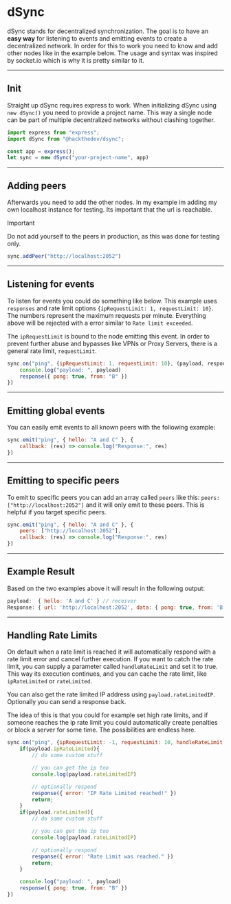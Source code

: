 # dSync

dSync stands for decentralized synchronization. The goal is to have an **easy way** for listening to events and emitting events to create a decentralized network. In order for this to work you need to know and add other nodes like in the example below. The usage and syntax was inspired by socket.io which is why it is pretty similar to it.

------

## Init

Straight up dSync requires express to work. When initializing dSync using `new dSync()` you need to provide a project name. This way a single node can be part of multiple decentralized networks without clashing together.

```js
import express from "express";
import dSync from "@hackthedev/dsync";

const app = express();
let sync = new dSync("your-project-name", app)
```

------

## Adding peers

Afterwards you need to add the other nodes. In my example im adding my own localhost instance for testing. Its important that the url is reachable.

> [!IMPORTANT]
>
> Do not add yourself to the peers in production, as this was done for testing only.

```js
sync.addPeer("http://localhost:2052")
```

------

## Listening for events

To listen for events you could do something like below. This example uses `responses` and rate limit options `{ipRequestLimit: 1, requestLimit: 10}`. The numbers represent the maximum requests per minute. Everything above will be rejected with a error similar to `Rate limit exceeded`.

The `ipRequestLimit` is bound to the node emitting this event. In order to prevent further abuse and bypasses like VPNs or Proxy Servers, there is a general rate limit, `requestLimit`.

```js
sync.on("ping", {ipRequestLimit: 1, requestLimit: 10}, (payload, response) => {
    console.log("payload: ", payload)
    response({ pong: true, from: "B" })
})
```

------

## Emitting global events

You can easily emit events to all known peers with the following example:

```js
sync.emit("ping", { hello: "A and C" }, {
    callback: (res) => console.log("Response:", res)
})
```

------

## Emitting to specific peers

To emit to specific peers you can add an array called `peers` like this: `peers: ["http://localhost:2052"]` and it will only emit to these peers. This is helpful if you target specific peers.

```js
sync.emit("ping", { hello: "A and C" }, {
    peers: ["http://localhost:2052"],
    callback: (res) => console.log("Response:", res)
})
```

------

## Example Result

Based on the two examples above it will result in the following output:

```js
payload:  { hello: 'A and C' } // receiver
Response: { url: 'http://localhost:2052', data: { pong: true, from: 'B' } } // receiver response on sender
```

------

## Handling Rate Limits

On default when a rate limit is reached it will automatically respond with a rate limit error and cancel further execution. If you want to catch the rate limit, you can supply a parameter called `handleRateLimit` and set it to true. This way its execution continues, and you can cache the rate limit, like `ipRateLimited` or `rateLimited`. 

You can also get the rate limited IP address using `payload.rateLimitedIP`. Optionally you can send a response back. 

The idea of this is that you could for example set high rate limits, and if someone reaches the ip rate limit you could automatically create penalties or block a server for some time. The possibilities are endless here.

```js
sync.on("ping", {ipRequestLimit: -1, requestLimit: 10, handleRateLimit: true}, (payload, response) => {
    if(payload.ipRateLimited){
        // do some custom stuff

        // you can get the ip too
        console.log(payload.rateLimitedIP)

        // optionally respond
        response({ error: "IP Rate Limited reached!" })
        return;
    }
    if(payload.rateLimited){
        // do some custom stuff

        // you can get the ip too
        console.log(payload.rateLimitedIP)

        // optionally respond
        response({ error: "Rate Limit was reached." })
        return;
    }

    console.log("payload: ", payload)
    response({ pong: true, from: "B" })
})
```
